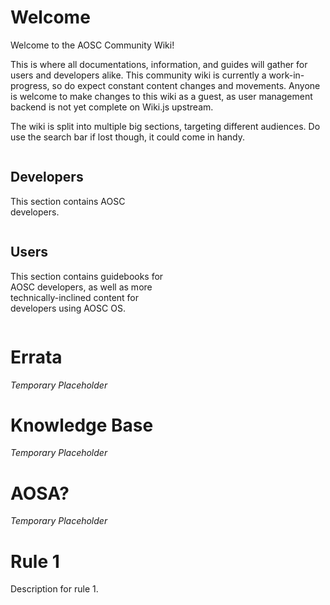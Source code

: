 <!-- TITLE: AOSC Wiki -->
<!-- SUBTITLE: Temporary Progress on Wiki -->

# Welcome

Welcome to the AOSC Community Wiki!

This is where all documentations, information, and guides will gather for users and developers alike. This community wiki is currently a work-in-progress, so do expect constant content changes and movements. Anyone is welcome to make changes to this wiki as a guest, as user management backend is not yet complete on Wiki.js upstream.

The wiki is split into multiple big sections, targeting different audiences. Do use the search bar if lost though, it could come in handy.


<div style="-webkit-column-count: 2; -moz-column-count: 2; column-count: 2; -webkit-column-rule: 1px dotted #e0e0e0; -moz-column-rule: 1px dotted #e0e0e0; column-rule: 1px dotted #e0e0e0;">
    <div style="display: inline-block;">
        <h2>Developers</h2>
				<p>This section contains AOSC developers.</p>
    </div>
    <div style="display: inline-block;">
        <h2>Users</h2>
        <p>This section contains guidebooks for AOSC developers, as well as more technically-inclined content for developers using AOSC OS.</p>
    </div>
</div>

# Errata

*Temporary Placeholder*

# Knowledge Base

*Temporary Placeholder*

# AOSA?

*Temporary Placeholder*

# Rule 1
Description for rule 1.


